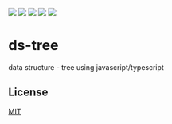 ![](https://badgen.net/npm/v/@share-code/ds-tree)
![](https://badgen.net/bundlephobia/minzip/@share-code/ds-tree)
![](https://badgen.net/npm/dm/@share-code/ds-tree)
![](https://badgen.net/npm/dt/@share-code/ds-tree)
![](https://img.shields.io/badge/license-MIT-blue.svg)

# ds-tree

data structure - tree using javascript/typescript

## License

[MIT](https://choosealicense.com/licenses/mit/)
